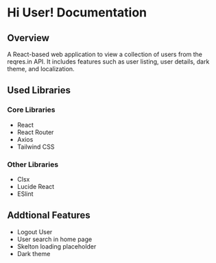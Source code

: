 # Hi User! Documentation

## Overview

A React-based web application to view a collection of users from the reqres.in API. It includes features such as user listing, user details, dark theme, and localization.

## Used Libraries

### Core Libraries

- React
- React Router
- Axios
- Tailwind CSS

### Other Libraries

- Clsx
- Lucide React
- ESlint

## Addtional Features

- Logout User
- User search in home page
- Skelton loading placeholder
- Dark theme
